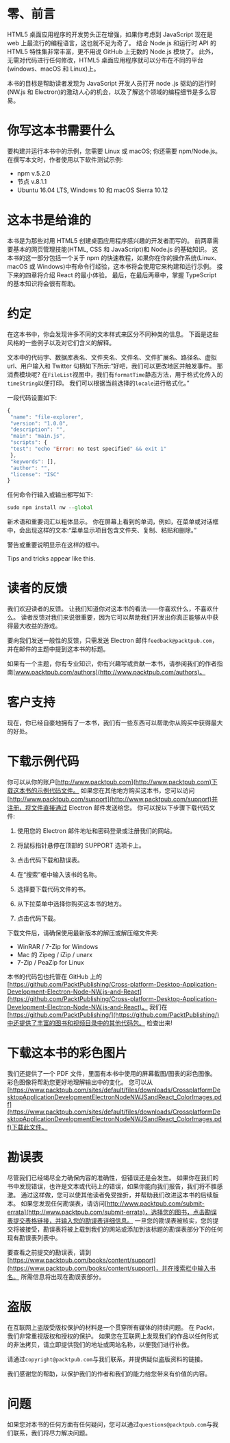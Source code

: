 # 零、前言

HTML5 桌面应用程序的开发势头正在增强，如果你考虑到 JavaScript 现在是 web 上最流行的编程语言，这也就不足为奇了。 结合 Node.js 和运行时 API 的 HTML5 特性集非常丰富，更不用说 GitHub 上无数的 Node.js 模块了。 此外，无需对代码进行任何修改，HTML5 桌面应用程序就可以分布在不同的平台(windows、macOS 和 Linux)上。

本书的目标是帮助读者发现为 JavaScript 开发人员打开 node .js 驱动的运行时(NW.js 和 Electron)的激动人心的机会，以及了解这个领域的编程细节是多么容易。

# 你写这本书需要什么

要构建并运行本书中的示例，您需要 Linux 或 macOS; 你还需要 npm/Node.js。 在撰写本文时，作者使用以下软件测试示例:

*   npm v.5.2.0
*   节点 v.8.1.1
*   Ubuntu 16.04 LTS, Windows 10 和 macOS Sierra 10.12

# 这本书是给谁的

本书是为那些对用 HTML5 创建桌面应用程序感兴趣的开发者而写的。 前两章需要基本的网页管理技能(HTML, CSS 和 JavaScript)和 Node.js 的基础知识。 这本书的这一部分包括一个关于 npm 的快速教程，如果你在你的操作系统(Linux、macOS 或 Windows)中有命令行经验，这本书将会使用它来构建和运行示例。 接下来的四章将介绍 React 的最小体验。 最后，在最后两章中，掌握 TypeScript 的基本知识将会很有帮助。

# 约定

在这本书中，你会发现许多不同的文本样式来区分不同种类的信息。 下面是这些风格的一些例子以及对它们含义的解释。

文本中的代码字、数据库表名、文件夹名、文件名、文件扩展名、路径名、虚拟 url、用户输入和 Twitter 句柄如下所示:“好吧，我们可以更改地区并触发事件。 那消费模块呢? 在`FileList`视图中，我们有`formatTime`静态方法，用于格式化传入的`timeString`以便打印。 我们可以根据当前选择的`locale`进行格式化。”

一段代码设置如下:

```js
{ 
 "name": "file-explorer", 
 "version": "1.0.0", 
 "description": "", 
 "main": "main.js", 
 "scripts": { 
 "test": "echo "Error: no test specified" && exit 1" 
 }, 
 "keywords": [], 
 "author": "", 
 "license": "ISC" 
} 

```

任何命令行输入或输出都写如下:

```js
sudo npm install nw --global

```

新术语和重要词汇以粗体显示。 你在屏幕上看到的单词，例如，在菜单或对话框中，会出现这样的文本:“菜单显示项目包含文件夹、复制、粘贴和删除。”

警告或重要说明显示在这样的框中。

Tips and tricks appear like this.

# 读者的反馈

我们欢迎读者的反馈。 让我们知道你对这本书的看法——你喜欢什么，不喜欢什么。 读者反馈对我们来说很重要，因为它可以帮助我们开发出你真正能够从中获得最大收益的游戏。

要向我们发送一般性的反馈，只需发送 Electron 邮件`feedback@packtpub.com`，并在邮件的主题中提到这本书的标题。

如果有一个主题，你有专业知识，你有兴趣写或贡献一本书，请参阅我们的作者指南[www.packtpub.com/authors](http://www.packtpub.com/authors)。

# 客户支持

现在，你已经自豪地拥有了一本书，我们有一些东西可以帮助你从购买中获得最大的好处。

# 下载示例代码

你可以从你的账户[http://www.packtpub.com](http://www.packtpub.com)下载这本书的示例代码文件。 如果您在其他地方购买这本书，您可以访问[http://www.packtpub.com/support](http://www.packtpub.com/support)并注册，将文件直接通过 Electron 邮件发送给您。 你可以按以下步骤下载代码文件:

1.  使用您的 Electron 邮件地址和密码登录或注册我们的网站。
2.  将鼠标指针悬停在顶部的 SUPPORT 选项卡上。
3.  点击代码下载和勘误表。
4.  在“搜索”框中输入该书的名称。
5.  选择要下载代码文件的书。

6.  从下拉菜单中选择你购买这本书的地方。
7.  点击代码下载。

下载文件后，请确保使用最新版本的解压或解压缩文件夹:

*   WinRAR / 7-Zip for Windows
*   Mac 的 Zipeg / iZip / unarx
*   7-Zip / PeaZip for Linux

本书的代码包也托管在 GitHub 上的[https://github.com/PacktPublishing/Cross-platform-Desktop-Application-Development-Electron-Node-NW.js-and-React](https://github.com/PacktPublishing/Cross-platform-Desktop-Application-Development-Electron-Node-NW.js-and-React)。 我们在[https://github.com/PacktPublishing/](https://github.com/PacktPublishing/)中还提供了丰富的图书和视频目录中的其他代码包。 检查出来!

# 下载这本书的彩色图片

我们还提供了一个 PDF 文件，里面有本书中使用的屏幕截图/图表的彩色图像。 彩色图像将帮助您更好地理解输出中的变化。 您可以从[https://www.packtpub.com/sites/default/files/downloads/CrossplatformDesktopApplicationDevelopmentElectronNodeNWJSandReact_ColorImages.pdf](https://www.packtpub.com/sites/default/files/downloads/CrossplatformDesktopApplicationDevelopmentElectronNodeNWJSandReact_ColorImages.pdf)下载此文件。

# 勘误表

尽管我们已经竭尽全力确保内容的准确性，但错误还是会发生。 如果你在我们的书中发现错误，也许是文本或代码上的错误，如果你能向我们报告，我们将不胜感激。 通过这样做，您可以使其他读者免受挫折，并帮助我们改进这本书的后续版本。 如果您发现任何勘误表，请访问[http://www.packtpub.com/submit-errata](http://www.packtpub.com/submit-errata)，选择您的图书，点击勘误表提交表格链接，并输入您的勘误表详细信息。 一旦您的勘误表被核实，您的提交将被接受，勘误表将被上载到我们的网站或添加到该标题的勘误表部分下的任何现有勘误表列表中。

要查看之前提交的勘误表，请到[https://www.packtpub.com/books/content/support](https://www.packtpub.com/books/content/support)，并在搜索栏中输入书名。 所需信息将出现在勘误表部分。

# 盗版

在互联网上盗版受版权保护的材料是一个贯穿所有媒体的持续问题。 在 Packt，我们非常重视版权和授权的保护。 如果您在互联网上发现我们的作品以任何形式的非法拷贝，请立即提供我们的地址或网站名称，以便我们进行补救。

请通过`copyright@packtpub.com`与我们联系，并提供疑似盗版资料的链接。

我们感谢您的帮助，以保护我们的作者和我们的能力给您带来有价值的内容。

# 问题

如果您对本书的任何方面有任何疑问，您可以通过`questions@packtpub.com`与我们联系，我们将尽力解决问题。